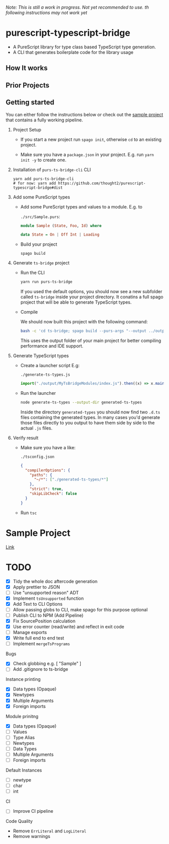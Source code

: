 _Note: This is still a work in progress. Not yet recommended to use. th following instructions may not work yet_

# purescript-typescript-bridge

- A PureScript library for type class based TypeScript type generation.
- A CLI that generates boilerplate code for the library usage

## How It works

## Prior Projects

## Getting started

You can either follow the instructions below or check out the [sample project](https://github.com/thought2/purescript-typescript-bridge.sample-project) that contains a fully working pipeline.

1. Project Setup

   - If you start a new project run `spago init`, otherwise `cd` to an existing project.

   - Make sure you have a `package.json` in your project. E.g. run `yarn init -y` to create one.

2. Installation of `purs-ts-bridge-cli` CLI

   ```
   yarn add purs-ts-bridge-cli
   # for now: yarn add https://github.com/thought2/purescript-typescript-bridge#dist
   ```

3. Add some PureScript types

   - Add some PureScript types and values to a module. E.g. to

     `./src/Sample.purs`:

     ```hs
     module Sample (State, Foo, Id) where

     data State = On | Off Int | Loading
     ```

   - Build your project

     ```
     spago build
     ```

4. Generate `ts-bridge` project

   - Run the CLI

     ```sh
     yarn run purs-ts-bridge
     ```

     If you used the default options, you should now see a new subfolder called `ts-bridge` inside your project directory. It conatins a full spago project that will be able to generate TypeScript types.

   - Compile

     We should now built this project with the following command:

     ```bash
     bash -c 'cd ts-bridge; spago build --purs-args "--output ../output"'
     ```

     This uses the output folder of your main project for better compiling performance and IDE support.

5. Generate TypeScript types

   - Create a launcher script
     E.g:

     `./generate-ts-types.js`

     ```js
     import("./output/MyTsBridgeModules/index.js").then((x) => x.main());
     ```

   - Run the launcher

     ```sh
     node generate-ts-types --output-dir generated-ts-types
     ```

     Inside the directory `generated-types` you should now find two `.d.ts` files containing the generated types. In many cases you'd generate those files directly to you output to have them side by side to the actual `.js` files.

6. Verify result

   - Make sure you have a like:

     `./tsconfig.json`

     ```json
     {
       "compilerOptions": {
         "paths": {
           "~/*": ["./generated-ts-types/*"]
         },
         "strict": true,
         "skipLibCheck": false
       }
     }
     ```

   - Run `tsc`

# Sample Project

[Link](https://github.com/thought2/purescript-typescript-bridge.sample-project)

# TODO

- [x] Tidy the whole doc aftercode generation
- [x] Apply prettier to JSON
- [ ] Use "unsupported reason" ADT
- [x] Implement `tsUnsupported` function
- [x] Add Text to CLI Options
- [ ] Allow passing globs to CLI, make spago for this purpose optional
- [ ] Publish CLI to NPM (Add Pipeline)
- [x] Fix SourcePosition calculation
- [x] Use error counter (read/write) and reflect in exit code
- [ ] Manage exports
- [x] Write full end to end test
- [ ] Implement `mergeTsPrograms`

Bugs
- [x] Check globbing e.g. [ "Sample" ]
- [ ] Add .gitignore to ts-bridge

Instance printing

- [x] Data types (Opaque)
- [x] Newtypes
- [x] Multiple Arguments
- [x] Foreign imports

Module prinitng

- [x] Data types (Opaque)
- [ ] Values
- [ ] Type Alias
- [ ] Newtypes
- [ ] Data Types
- [ ] Multiple Arguments
- [ ] Foreign imports

Default Instances
- [ ] newtype
- [ ] char
- [ ] int

CI

- [ ] Improve CI pipeline

Code Quality
- Remove `ErrLiteral` and `LogLiteral`
- Remove warnings